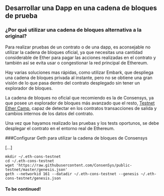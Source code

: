  
## Desarrollar una Dapp en una cadena de bloques de prueba
### ¿Por qué utilizar una cadena de bloques alternativa a la original?
Para realizar pruebas de un contrato o de una dapp, es aconsejable no utilizar la cadena de bloques oficial, ya que necesitas una cantidad considerable de Ether para pagar las acciones realizadas en el contrato y también así se evita usar o congestionar la red principal de Ethereum.

Hay varias soluciones mas rápidas, como utilizar Embark, que despliega una cadena de bloques privada al instante, pero no se obtiene una gran visión de lo que pasa dentro del contrato desplegado sin tener un explorador de bloques.

La cadena de bloques no oficial que recomiendo es la de Consensys, ya que posee un explorador de bloques más avanzado que el resto,  [Testnet Ether Camp](https://test.ether.camp/), capaz de detectar en los contratos transacciones de salida y cambios internos de los datos del contrato.

Una vez que hayamos realizado las pruebas y los tests oportunos, se debe desplegar el contrato en el entorno real de Ethereum.

###Configurar Geth para utilizar la cadena de bloques de Consensys
  
[...]
  
```
mkdir ~/.eth-cons-testnet
cd ~/.eth-cons-testnet
wget 'https://raw.githubusercontent.com/ConsenSys/public-testnet/master/genesis.json'
geth --networkid 161 --datadir ~/.eth-cons-testnet --genesis ~/.eth-cons-testnet/genesis.json
```

#### To be continued!
